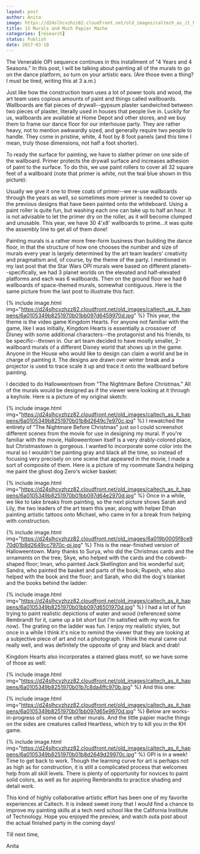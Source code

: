 ```yaml
---
layout: post
author: Anita
image: https://d24slhcvzhzz82.cloudfront.net/old_images/caltech_as_it_happens/6a0105349b8251970b01b8d2649c02970c.jpg
title: 15 Murals and Much Papier Mache
categories: [research]
status: Publish
date: 2017-03-10
---
```



The Venerable OPI sequence continues in this installment of "4 Years and 4 Seasons." In this post, I will be talking about painting all of the murals to go on the dance platform, so turn on your artistic ears. (Are those even a thing? I must be tired, writing this at 3 a.m.)

Just like how the construction team uses a lot of power tools and wood, the art team uses copious amounts of paint and things called wallboards. Wallboards are flat pieces of drywall--gypsum plaster sandwiched between two pieces of plaster, literally used in houses that people live in. Luckily for us, wallboards are available at Home Depot and other stores, and we buy them to frame our dance floor for our interhouse party. They are rather heavy, not to mention awkwardly sized, and generally require two people to handle. They come in pristine, white, 4 foot by 8 foot panels (and this time I mean, truly those dimensions, not half a foot shorter).

To ready the surface for painting, we have to slather primer on one side of the wallboard. Primer protects the drywall surface and increases adhesion of paint to the surface. To do this, we use paint rollers to cover all 32 square feet of a wallboard (note that primer is white, not the teal blue shown in this picture):

Usually we give it one to three coats of primer--we re-use wallboards through the years as well, so sometimes more primer is needed to cover up the previous designs that have been painted onto the whiteboard. Using a paint roller is quite fun, but washing each one can take up to half an hour. It is not advisable to let the primer dry on the roller, as it will become clumped and unusable. This year, we have 30 4'x8' wallboards to prime...it was quite the assembly line to get all of them done!

Painting murals is a rather more free-form business than building the dance floor, in that the structure of how one chooses the number and size of murals every year is largely determined by the art team leaders' creativity and pragmatism and, of course, by the theme of the party. I mentioned in my last post that the Star Wars OPI murals were based on different planets--specifically, we had 3 planet worlds on the elevated and half-elevated platforms and each was 6 wallboards. Then on the ground floor we had 6 wallboards of space-themed murals, somewhat contiguous. Here is the same picture from the last post to illustrate this fact:

{% include image.html img="https://d24slhcvzhzz82.cloudfront.net/old_images/caltech_as_it_happens/6a0105349b8251970b01bb097d6459970d.jpg" %}
This year, the theme is the video game Kingdom Hearts. For anyone not familiar with the game, like I was initially, Kingdom Hearts is essentially a crossover of Disney with some additional characters--the protagonist and his friends, to be specific--thrown in. Our art team decided to have mostly smaller, 2-wallboard murals of a different Disney world that shows up in the game. Anyone in the House who would like to design can claim a world and be in charge of painting it. The designs are drawn over winter break and a projector is used to trace scale it up and trace it onto the wallboard before painting.

I decided to do Halloweentown from "The Nightmare Before Christmas." All of the murals would be designed as if the viewer were looking at it through a keyhole. Here is a picture of my original sketch:

{% include image.html img="https://d24slhcvzhzz82.cloudfront.net/old_images/caltech_as_it_happens/6a0105349b8251970b01b8d2649c7e970c.jpg" %}
I rewatched the entirety of "The Nightmare Before Christmas" just so I could screenshot different scenes from the movie for use in designing my mural. If you're familiar with the movie, Halloweentown itself is a very drably-colored place, but Christmastown is gorgeous. I wanted to incorporate some color into the mural so I wouldn't be painting gray and black all the time, so instead of focusing very precisely on one scene that appeared in the movie, I made a sort of composite of them. Here is a picture of my roommate Sandra helping me paint the ghost dog Zero's wicker basket:

{% include image.html img="https://d24slhcvzhzz82.cloudfront.net/old_images/caltech_as_it_happens/6a0105349b8251970b01bb097d64e2970d.jpg" %}
Once in a while, we like to take breaks from painting, so the next picture shows Sarah and Lily, the two leaders of the art team this year, along with helper Ethan painting artistic tattoos onto Michael, who came in for a break from helping with construction.


{% include image.html img="https://d24slhcvzhzz82.cloudfront.net/old_images/6a019b0005f8ce970d01b8d2649cc7970c-pi.jpg" %}
This is the near-finished version of Halloweentown. Many thanks to Surya, who did the Christmas cards and the ornaments on the tree; Skye, who helped with the cards and the cobweb-shaped floor; Iman, who painted Jack Skellington and his wonderful suit; Sandra, who painted the basket and parts of the book; Rupesh, who also helped with the book and the floor; and Sarah, who did the dog's blanket and the books behind the ladder:

{% include image.html img="https://d24slhcvzhzz82.cloudfront.net/old_images/caltech_as_it_happens/6a0105349b8251970b01bb097d6501970d.jpg" %}
I had a lot of fun trying to paint realistic depictions of water and wood (referenced some Rembrandt for it, came up a bit short but I'm satisfied with my work for now). The grating on the ladder was fun. I enjoy my realistic styles, but once in a while I think it's nice to remind the viewer that they are looking at a subjective piece of art and not a photograph. I think the mural came out really well, and was definitely the opposite of gray and black and drab!

Kingdom Hearts also incorporates a stained glass motif, so we have some of those as well:

{% include image.html img="https://d24slhcvzhzz82.cloudfront.net/old_images/caltech_as_it_happens/6a0105349b8251970b01b7c8da4ffc970b.jpg" %}
And this one:

{% include image.html img="https://d24slhcvzhzz82.cloudfront.net/old_images/caltech_as_it_happens/6a0105349b8251970b01bb097d65e9970d.jpg" %}
Below are works-in-progress of some of the other murals. And the little papier mache things on the sides are creatures called Heartless, which try to kill you in the KH game.


{% include image.html img="https://d24slhcvzhzz82.cloudfront.net/old_images/caltech_as_it_happens/6a0105349b8251970b01b8d2649d29970c.jpg" %}
OPI is in a week! Time to get back to work. Though the learning curve for art is perhaps not as high as for construction, it is still a complicated process that welcomes help from all skill levels. There is plenty of opportunity for novices to paint solid colors, as well as for aspiring Rembrandts to practice shading and detail work.

This kind of highly collaborative artistic effort has been one of my favorite experiences at Caltech. It is indeed sweet irony that I would find a chance to improve my painting skills at a tech nerd school like the California Institute of Technology. Hope you enjoyed the preview, and watch outa post about the actual finished party in the coming days!

Till next time,

Anita

